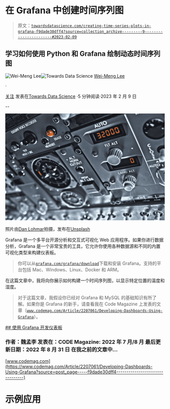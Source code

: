 # 在 Grafana 中创建时间序列图

> 原文：[`towardsdatascience.com/creating-time-series-plots-in-grafana-f9dade30dff4?source=collection_archive---------9-----------------------#2023-02-09`](https://towardsdatascience.com/creating-time-series-plots-in-grafana-f9dade30dff4?source=collection_archive---------9-----------------------#2023-02-09)

## 学习如何使用 Python 和 Grafana 绘制动态时间序列图

[](https://weimenglee.medium.com/?source=post_page-----f9dade30dff4--------------------------------)![Wei-Meng Lee](https://weimenglee.medium.com/?source=post_page-----f9dade30dff4--------------------------------)[](https://towardsdatascience.com/?source=post_page-----f9dade30dff4--------------------------------)![Towards Data Science](https://towardsdatascience.com/?source=post_page-----f9dade30dff4--------------------------------) [Wei-Meng Lee](https://weimenglee.medium.com/?source=post_page-----f9dade30dff4--------------------------------)

·

[关注](https://medium.com/m/signin?actionUrl=https%3A%2F%2Fmedium.com%2F_%2Fsubscribe%2Fuser%2F6599e1e08a48&operation=register&redirect=https%3A%2F%2Ftowardsdatascience.com%2Fcreating-time-series-plots-in-grafana-f9dade30dff4&user=Wei-Meng+Lee&userId=6599e1e08a48&source=post_page-6599e1e08a48----f9dade30dff4---------------------post_header-----------) 发表在[Towards Data Science](https://towardsdatascience.com/?source=post_page-----f9dade30dff4--------------------------------) ·5 分钟阅读·2023 年 2 月 9 日[](https://medium.com/m/signin?actionUrl=https%3A%2F%2Fmedium.com%2F_%2Fvote%2Ftowards-data-science%2Ff9dade30dff4&operation=register&redirect=https%3A%2F%2Ftowardsdatascience.com%2Fcreating-time-series-plots-in-grafana-f9dade30dff4&user=Wei-Meng+Lee&userId=6599e1e08a48&source=-----f9dade30dff4---------------------clap_footer-----------)

--

[](https://medium.com/m/signin?actionUrl=https%3A%2F%2Fmedium.com%2F_%2Fbookmark%2Fp%2Ff9dade30dff4&operation=register&redirect=https%3A%2F%2Ftowardsdatascience.com%2Fcreating-time-series-plots-in-grafana-f9dade30dff4&source=-----f9dade30dff4---------------------bookmark_footer-----------)![](img/d9cd7b7c201a9cd6cf930c74708e8d41.png)

照片由[Dan Lohmar](https://unsplash.com/@dlohmar?utm_source=medium&utm_medium=referral)拍摄，发布在[Unsplash](https://unsplash.com/?utm_source=medium&utm_medium=referral)

Grafana 是一个多平台开源分析和交互式可视化 Web 应用程序。如果你进行数据分析，Grafana 是一个非常宝贵的工具，它允许你使用各种数据源和不同的内置可视化类型来构建仪表板。

> 你可以从[`grafana.com/grafana/download`](https://grafana.com/grafana/download)下载和安装 Grafana。支持的平台包括 Mac、Windows、Linux、Docker 和 ARM。

在这篇文章中，我将向你展示如何构建一个时间序列图，以显示特定位置的温度和湿度。

> 对于这篇文章，我假设你已经对 Grafana 和 MySQL 的基础知识有所了解。如果你是 Grafana 的新手，请查看我在 Code Magazine 上发表的文章（[`www.codemag.com/Article/2207061/Developing-Dashboards-Using-Grafana`](https://www.codemag.com/Article/2207061/Developing-Dashboards-Using-Grafana)）。

[## 使用 Grafana 开发仪表板](https://www.codemag.com/Article/2207061/Developing-Dashboards-Using-Grafana?source=post_page-----f9dade30dff4--------------------------------)

### 作者：魏孟李 发表在：CODE Magazine: 2022 年 7 月/8 月 最后更新日期：2022 年 8 月 31 日 在我之前的文章中…

[www.codemag.com](https://www.codemag.com/Article/2207061/Developing-Dashboards-Using-Grafana?source=post_page-----f9dade30dff4--------------------------------)

# 示例应用
